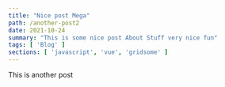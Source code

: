 ```yaml
---
title: "Nice post Mega"
path: /another-post2
date: 2021-10-24
summary: "This is some nice post About Stuff very nice fun"
tags: [ 'Blog' ]
sections: [ 'javascript', 'vue', 'gridsome' ]
---
```


This is another post
